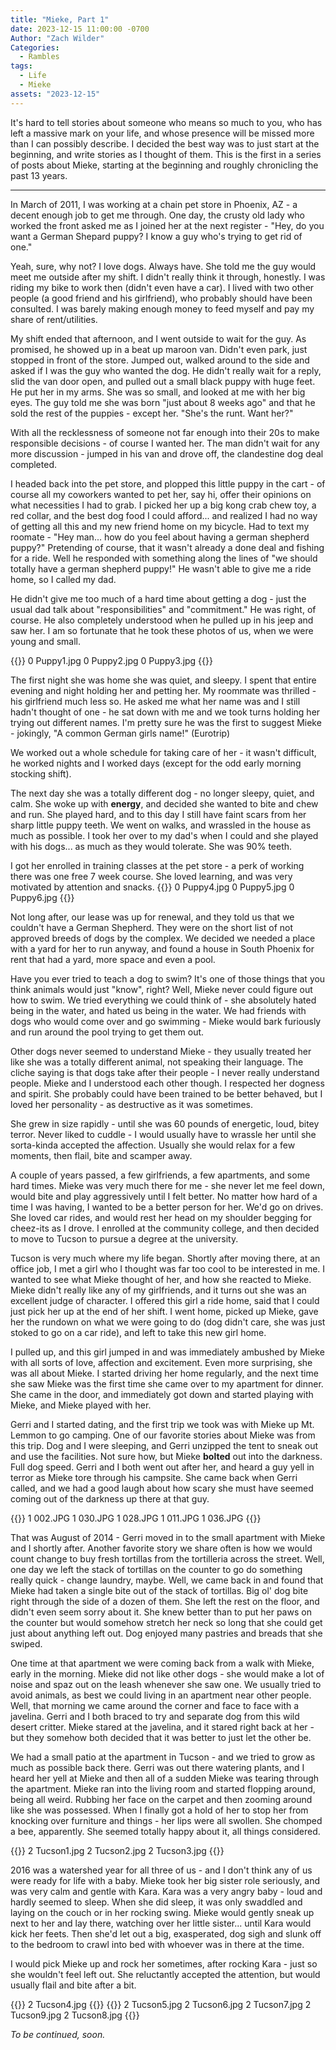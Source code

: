 ```yaml
---
title: "Mieke, Part 1"
date: 2023-12-15 11:00:00 -0700
Author: "Zach Wilder"
Categories:
  - Rambles
tags:
  - Life
  - Mieke
assets: "2023-12-15"
---
```


It's hard to tell stories about someone who means so much to you, who has left a
massive mark on your life, and whose presence will be missed more than I can
possibly describe. I decided the best way was to just start at the beginning,
and write stories as I thought of them. This is the first in a series of posts
about Mieke, starting at the beginning and roughly chronicling the past 13
years.

<!--more-->

---

In March of 2011, I was working at a chain pet store in Phoenix, AZ - a
decent enough job to get me through. One day, the crusty old lady who worked the
front asked me as I joined her at the next register - "Hey, do you
want a German Shepard puppy? I know a guy who's trying to get rid of one." 

Yeah, sure, why not? I love dogs. Always have. She told me the guy would meet me
outside after my shift. I didn't really think it through, honestly. I was riding
my bike to work then (didn't even have a car). I lived with two other people (a
good friend and his girlfriend), who probably should have been consulted. I was
barely making enough money to feed myself and pay my share of rent/utilities.

My shift ended that afternoon, and I went outside to wait for the guy. As
promised, he showed up in a beat up maroon van. Didn't even park, just stopped
in front of the store. Jumped out, walked around to the side and asked if I was
the guy who wanted the dog. He didn't really wait for a reply, slid the van door
open, and pulled out a small black puppy with huge feet. He put her in my arms.
She was so small, and looked at me with her big eyes. The guy told me she was
born "just about 8 weeks ago" and that he sold the rest of the puppies - except
her. "She's the runt. Want her?"

With all the recklessness of someone not far enough into their 20s to make
responsible decisions - of course I wanted her. The man didn't wait for any more
discussion - jumped in his van and drove off, the clandestine dog deal
completed.

I headed back into the pet store, and plopped this little puppy in the cart - of
course all my coworkers wanted to pet her, say hi, offer their opinions on what
necessities I had to grab. I picked her up a big kong crab chew toy, a red
collar, and the best dog food I could afford... and realized I had no way of
getting all this and my new friend home on my bicycle. Had to text my roomate -
"Hey man... how do you feel about having a german shepherd puppy?" Pretending of
course, that it wasn't already a done deal and fishing for a ride. Well he
responded with something along the lines of "we should totally have a german
shepherd puppy!" He wasn't able to give me a ride home, so I called my dad. 

He didn't give me too much of a hard time about getting a dog - just the usual
dad talk about "responsibilities" and "commitment." He was right, of course. He
also completely understood when he pulled up in his jeep and saw her. I am so
fortunate that he took these photos of us, when we were young and small. 

{{<fbox>}}
0 Puppy1.jpg
0 Puppy2.jpg
0 Puppy3.jpg
{{</fbox>}}

The first night she was home she was quiet, and sleepy. I spent that entire
evening and night holding her and petting her. My roommate was thrilled - his
girlfriend much less so. He asked me what her name was and I still hadn't
thought of one - he sat down with me and we took turns holding her trying out
different names. I'm pretty sure he was the first to suggest Mieke - jokingly,
"A common German girls name!" (Eurotrip)

We worked out a whole schedule for taking care of her - it wasn't difficult, he
worked nights and I worked days (except for the odd early morning stocking
shift).

The next day she was a totally different dog - no longer sleepy, quiet, and
calm. She woke up with **energy**, and decided she wanted to bite and chew and
run. She played hard, and to this day I still have faint scars from her sharp
little puppy teeth. We went on walks, and wrassled in the house as much as
possible. I took her over to my dad's when I could and she played with his
dogs... as much as they would tolerate. She was 90% teeth.

I got her enrolled in training classes at the pet store - a perk of working
there was one free 7 week course. She loved learning, and was very motivated by
attention and snacks. 
{{<fbox>}}
0 Puppy4.jpg
0 Puppy5.jpg
0 Puppy6.jpg
{{</fbox>}} 

Not long after, our lease was up for renewal, and they told us that we couldn't
have a German Shepherd. They were on the short list of not approved breeds of
dogs by the complex. We decided we needed a place with a yard for her to run
anyway, and found a house in South Phoenix for rent that had a yard, more space
and even a pool. 

Have you ever tried to teach a dog to swim? It's one of those things that you
think animals would just "know", right? Well, Mieke never could figure out how
to swim. We tried everything we could think of - she absolutely hated being in
the water, and hated us being in the water. We had friends with dogs who would come
over and go swimming - Mieke would bark furiously and run around the pool trying
to get them out.

Other dogs never seemed to understand Mieke - they usually treated her like she
was a totally different animal, not speaking their language. The cliche saying
is that dogs take after their people - I never really understand people. Mieke
and I understood each other though. I respected her dogness and spirit. She
probably could have been trained to be better behaved, but I loved her
personality - as destructive as it was sometimes.

She grew in size rapidly - until she was 60 pounds of energetic, loud, bitey
terror. Never liked to cuddle - I would usually have to wrassle her until she
sorta-kinda accepted the affection. Usually she would relax for a few moments,
then flail, bite and scamper away.

A couple of years passed, a few girlfriends, a few apartments, and some hard
times. Mieke was very much there for me - she never let me feel down, would bite
and play aggressively until I felt better. No matter how hard of a time I was
having, I wanted to be a better person for her. We'd go on drives. She loved car
rides, and would rest her head on my shoulder begging for cheez-its as I drove.
I enrolled at the community college, and then decided to move to Tucson to
pursue a degree at the university.

Tucson is very much where my life began. Shortly after moving there, at an
office job, I met a girl who I thought was far too cool to be interested in me.
I wanted to see what Mieke thought of her, and how she reacted to Mieke. Mieke
didn't really like any of my girlfriends, and it turns out she was an excellent
judge of character. I offered this girl a ride home, said that I could just pick
her up at the end of her shift. I went home, picked up Mieke, gave her the
rundown on what we were going to do (dog didn't care, she was just stoked to go
on a car ride), and left to take this new girl home.

I pulled up, and this girl jumped in and was immediately ambushed by Mieke with
all sorts of love, affection and excitement. Even more surprising, she was all
about Mieke. I started driving her home regularly, and the next time she saw
Mieke was the first time she came over to my apartment for dinner. She came in
the door, and immediately got down and started playing with Mieke, and Mieke
played with her.

Gerri and I started dating, and the first trip we took was with Mieke up Mt.
Lemmon to go camping. One of our favorite stories about Mieke was from this
trip. Dog and I were sleeping, and Gerri unzipped the tent to sneak out and use
the facilities. Not sure how, but Mieke **bolted** out into the darkness. Full
dog speed. Gerri and I both went out after her, and heard a guy yell in terror
as Mieke tore through his campsite. She came back when Gerri called, and we had
a good laugh about how scary she must have seemed coming out of the darkness up
there at that guy.

{{<fbox>}}
1 002.JPG
1 030.JPG
1 028.JPG
1 011.JPG
1 036.JPG
{{</fbox>}}

That was August of 2014 - Gerri moved in to the small apartment with Mieke and I
shortly after. Another favorite story we share often is how we would count
change to buy fresh tortillas from the tortilleria across the street. Well, one
day we left the stack of tortillas on the counter to go do something really
quick - change laundry, maybe. Well, we came back in and found that Mieke had
taken a single bite out of the stack of tortillas. Big ol' dog bite right
through the side of a dozen of them. She left the rest on the floor, and didn't
even seem sorry about it. She knew better than to put her paws on the counter
but would somehow stretch her neck so long that she could get just about
anything left out. Dog enjoyed many pastries and breads that she swiped.   

One time at that apartment we were coming back from a walk with Mieke, early in
the morning. Mieke did not like other dogs - she would make a lot of noise and
spaz out on the leash whenever she saw one. We usually tried to avoid animals,
as best we could living in an apartment near other people. Well, that morning we
came around the corner and face to face with a javelina. Gerri and I both braced to try and
separate dog from this wild desert critter. Mieke stared at the
javelina, and it stared right back at her - but they somehow both decided that
it was better to just let the other be. 

We had a small patio at the apartment in Tucson - and we tried to grow as much
as possible back there. Gerri was out there watering plants, and I heard her
yell at Mieke and then all of a sudden Mieke was tearing through the apartment.
Mieke ran into the living room and started flopping around, being all weird.
Rubbing her face on the carpet and then zooming around like she was possessed.
When I finally got a hold of her to stop her from knocking over furniture and
things - her lips were all swollen. She chomped a bee, apparently. She seemed
totally happy about it, all things considered.  

{{<fbox>}}
2 Tucson1.jpg
2 Tucson2.jpg
2 Tucson3.jpg
{{</fbox>}}

2016 was a watershed year for all three of us - and I don't think any of us were
ready for life with a baby. Mieke took her big sister role seriously, and was
very calm and gentle with Kara. Kara was a very angry baby - loud and hardly
seemed to sleep. When she did sleep, it was only swaddled and laying on the
couch or in her rocking swing. Mieke would gently sneak up next to her and lay
there, watching over her little sister... until Kara would kick her feets. Then
she'd let out a big, exasperated, dog sigh and slunk off to the bedroom to crawl
into bed with whoever was in there at the time.

I would pick Mieke up and rock her sometimes, after rocking Kara - just so she
wouldn't feel left out. She reluctantly accepted the attention, but would
usually flail and bite after a bit. 

{{<fbox>}}
2 Tucson4.jpg
{{</fbox>}}
{{<fbox>}}
2 Tucson5.jpg
2 Tucson6.jpg
2 Tucson7.jpg
2 Tucson9.jpg
2 Tucson8.jpg
{{</fbox>}}

*To be continued, soon.*
